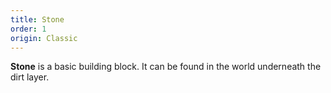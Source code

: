 ```yaml
---
title: Stone
order: 1
origin: Classic
---
```


**Stone** is a basic building block. It can be found in the world underneath the dirt layer.
